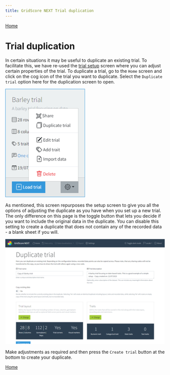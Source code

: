 ```yaml
---
title: GridScore NEXT Trial duplication
---
```


<a href="index.html" class="btn btn-dark">Home</a>

# Trial duplication

In certain situations it may be useful to duplicate an existing trial. To facilitate this, we have re-used the <a href="trial-setup.html">trial setup</a> screen where you can adjust certain properties of the trial. To duplicate a trial, go to the `Home` screen and click on the cog icon of the trial you want to duplicate. Select the `Duplicate trial` option here for the duplication screen to open.

<img src="img/home-trial-settings.png" style="max-width: 50%;" alt="Trial settings">

As mentioned, this screen repurposes the setup screen to give you all the options of adjusting the duplicate as you have when you set up a new trial. The only difference on this page is the toggle button that lets you decide if you want to include the original data in the duplicate. You can disable this setting to create a duplicate that does not contain any of the recorded data - a blank sheet if you will.

<img src="img/trial-duplication.png" style="max-width: 100%;" alt="Trial duplication">

Make adjustments as required and then press the `Create trial` button at the bottom to create your duplicate.

<a href="index.html" class="btn btn-dark">Home</a>